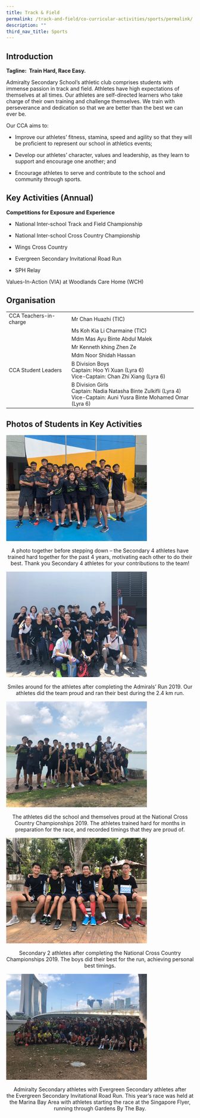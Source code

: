 ```yaml
---
title: Track & Field
permalink: /track-and-field/co-curricular-activities/sports/permalink/
description: ""
third_nav_title: Sports
---
```

Introduction
------------

**Tagline:  Train Hard, Race Easy.**

Admiralty Secondary School’s athletic club comprises students with immense passion in track and field. Athletes have high expectations of themselves at all times. Our athletes are self-directed learners who take charge of their own training and challenge themselves. We train with perseverance and dedication so that we are better than the best we can ever be.

Our CCA aims to:

* Improve our athletes’ fitness, stamina, speed and agility so that they will be proficient to represent our school in athletics events;

* Develop our athletes’ character, values and leadership, as they learn to support and encourage one another; and 

* Encourage athletes to serve and contribute to the school and community through sports.

Key Activities (Annual)
-----------------------

**Competitions for Exposure and Experience**  
  

* National Inter-school Track and Field Championship

* National Inter-school Cross Country Championship

* Wings Cross Country 

* Evergreen Secondary Invitational Road Run 

* SPH Relay

Values-In-Action (VIA) at Woodlands Care Home (WCH)

Organisation
------------

|  |  |
|---|---|
| CCA Teachers-in-charge | Mr Chan Huazhi (TIC) |
|  | Ms Koh Kia Li Charmaine (TIC) |
|  | Mdm Mas Ayu Binte Abdul Malek |
|  | Mr Kenneth khing Zhen Ze |
|   | Mdm Noor Shidah Hassan |
| CCA Student Leaders | B Division Boys<br>Captain: Hoo Yi Xuan (Lyra 6)<br>Vice-Captain: Chan Zhi Xiang	 (Lyra 6) |
|   | B Division Girls<br>Captain: Nadia Natasha Binte Zulkifli (Lyra 4)<br>Vice-Captain: Auni Yusra Binte Mohamed Omar (Lyra 6) |

Photos of Students in Key Activities
------------------------------------
<img src="/images/t1.jpeg"
		 style="width:75%">

<p style="text-align: center;">A photo together before stepping down – the Secondary 4 athletes have trained hard together for the past 4 years, motivating each other to do their best. Thank you Secondary 4 athletes for your contributions to the team!</p>

<img src="/images/t2.jpeg"
		 style="width:75%">

<p style="text-align: center;">Smiles around for the athletes after completing the Admirals’ Run 2019. Our athletes did the team proud and ran their best during the 2.4 km run.</p>

<img src="/images/t3.jpeg"
		 style="width:75%">

<p style="text-align: center;">The athletes did the school and themselves proud at the National Cross Country Championships 2019. The athletes trained hard for months in preparation for the race, and recorded timings that they are proud of.</p>

<img src="/images/t4.jpeg"
		 style="width:75%">

<p style="text-align: center;">Secondary 2 athletes after completing the National Cross Country Championships 2019. The boys did their best for the run, achieving personal best timings.</p>

<img src="/images/t5.jpeg"
		 style="width:75%">

<p style="text-align: center;">Admiralty Secondary athletes with Evergreen Secondary athletes after the Evergreen Secondary Invitational Road Run. This year’s race was held at the Marina Bay Area with athletes starting the race at the Singapore Flyer, running through Gardens By The Bay.</p>
